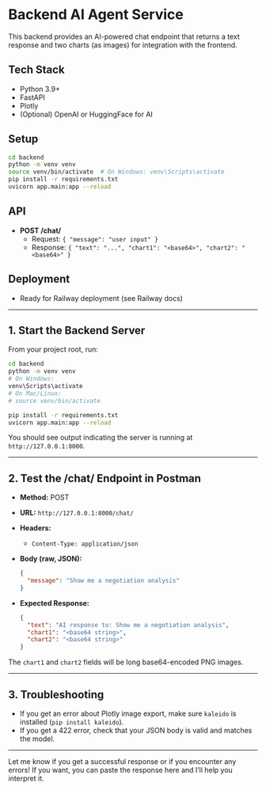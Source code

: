 # Backend AI Agent Service

This backend provides an AI-powered chat endpoint that returns a text response and two charts (as images) for integration with the frontend.

## Tech Stack
- Python 3.9+
- FastAPI
- Plotly
- (Optional) OpenAI or HuggingFace for AI

## Setup
```bash
cd backend
python -m venv venv
source venv/bin/activate  # On Windows: venv\Scripts\activate
pip install -r requirements.txt
uvicorn app.main:app --reload
```

## API
- **POST /chat/**
  - Request: `{ "message": "user input" }`
  - Response: `{ "text": "...", "chart1": "<base64>", "chart2": "<base64>" }`

## Deployment
- Ready for Railway deployment (see Railway docs) 

---

## 1. **Start the Backend Server**

From your project root, run:
```bash
cd backend
python -m venv venv
# On Windows:
venv\Scripts\activate
# On Mac/Linux:
# source venv/bin/activate

pip install -r requirements.txt
uvicorn app.main:app --reload
```
You should see output indicating the server is running at `http://127.0.0.1:8000`.

---

## 2. **Test the /chat/ Endpoint in Postman**

- **Method:** POST
- **URL:** `http://127.0.0.1:8000/chat/`
- **Headers:**  
  - `Content-Type: application/json`
- **Body (raw, JSON):**
  ```json
  {
    "message": "Show me a negotiation analysis"
  }
  ```

- **Expected Response:**
  ```json
  {
    "text": "AI response to: Show me a negotiation analysis",
    "chart1": "<base64 string>",
    "chart2": "<base64 string>"
  }
  ```

The `chart1` and `chart2` fields will be long base64-encoded PNG images.

---

## 3. **Troubleshooting**
- If you get an error about Plotly image export, make sure `kaleido` is installed (`pip install kaleido`).
- If you get a 422 error, check that your JSON body is valid and matches the model.

---

Let me know if you get a successful response or if you encounter any errors! If you want, you can paste the response here and I’ll help you interpret it. 
